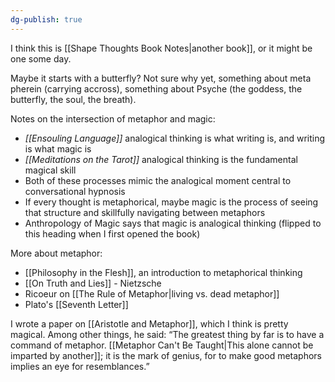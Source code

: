 ```yaml
---
dg-publish: true
---
```


I think this is [[Shape Thoughts Book Notes|another book]], or it might be one some day. 

Maybe it starts with a butterfly? Not sure why yet, something about meta pherein (carrying accross), something about Psyche (the goddess, the butterfly, the soul, the breath).

Notes on the intersection of metaphor and magic:

- *[[Ensouling Language]]* analogical thinking is what writing is, and writing is what magic is
- *[[Meditations on the Tarot]]* analogical thinking is the fundamental magical skill
- Both of these processes mimic the analogical moment central to conversational hypnosis
- If every thought is metaphorical, maybe magic is the process of seeing that structure and skillfully navigating between metaphors
- Anthropology of Magic says that magic is analogical thinking (flipped to this heading when I first opened the book)

More about metaphor:

- [[Philosophy in the Flesh]], an introduction to metaphorical thinking
- [[On Truth and Lies]] - Nietzsche
- Ricoeur on [[The Rule of Metaphor|living vs. dead metaphor]]
- Plato's [[Seventh Letter]]
  
I wrote a paper on [[Aristotle and Metaphor]], which I think is pretty magical. Among other things, he said: “The greatest thing by far is to have a command of metaphor. [[Metaphor Can't Be Taught|This alone cannot be imparted by another]]; it is the mark of genius, for to make good metaphors implies an eye for resemblances.”



